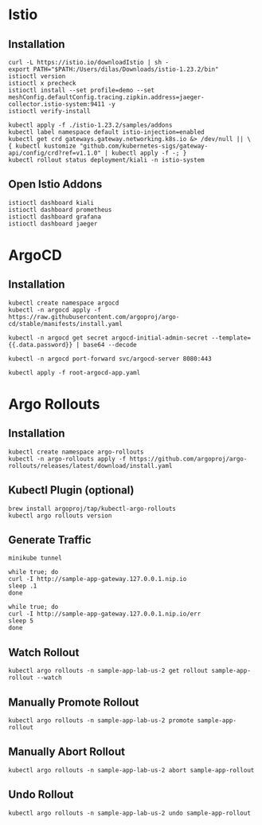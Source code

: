 # Istio 

## Installation

```shell
curl -L https://istio.io/downloadIstio | sh -
export PATH="$PATH:/Users/dilas/Downloads/istio-1.23.2/bin"
istioctl version
istioctl x precheck
istioctl install --set profile=demo --set meshConfig.defaultConfig.tracing.zipkin.address=jaeger-collector.istio-system:9411 -y
istioctl verify-install

kubectl apply -f ./istio-1.23.2/samples/addons
kubectl label namespace default istio-injection=enabled
kubectl get crd gateways.gateway.networking.k8s.io &> /dev/null || \
{ kubectl kustomize "github.com/kubernetes-sigs/gateway-api/config/crd?ref=v1.1.0" | kubectl apply -f -; }
kubectl rollout status deployment/kiali -n istio-system
```

## Open Istio Addons

```shell
istioctl dashboard kiali
istioctl dashboard prometheus
istioctl dashboard grafana
istioctl dashboard jaeger
```
# ArgoCD

## Installation

```shell
kubectl create namespace argocd
kubectl -n argocd apply -f https://raw.githubusercontent.com/argoproj/argo-cd/stable/manifests/install.yaml

kubectl -n argocd get secret argocd-initial-admin-secret --template={{.data.password}} | base64 --decode

kubectl -n argocd port-forward svc/argocd-server 8080:443

kubectl apply -f root-argocd-app.yaml
```

# Argo Rollouts

## Installation

```shell
kubectl create namespace argo-rollouts
kubectl -n argo-rollouts apply -f https://github.com/argoproj/argo-rollouts/releases/latest/download/install.yaml
```

## Kubectl Plugin (optional)

```shell
brew install argoproj/tap/kubectl-argo-rollouts
kubectl argo rollouts version
```

## Generate Traffic

```shell
minikube tunnel

while true; do 
curl -I http://sample-app-gateway.127.0.0.1.nip.io
sleep .1
done

while true; do
curl -I http://sample-app-gateway.127.0.0.1.nip.io/err
sleep 5
done
```

## Watch Rollout

```shell
kubectl argo rollouts -n sample-app-lab-us-2 get rollout sample-app-rollout --watch
```

## Manually Promote Rollout

```shell
kubectl argo rollouts -n sample-app-lab-us-2 promote sample-app-rollout
```

## Manually Abort Rollout

```shell
kubectl argo rollouts -n sample-app-lab-us-2 abort sample-app-rollout
```

## Undo Rollout

```shell
kubectl argo rollouts -n sample-app-lab-us-2 undo sample-app-rollout
```